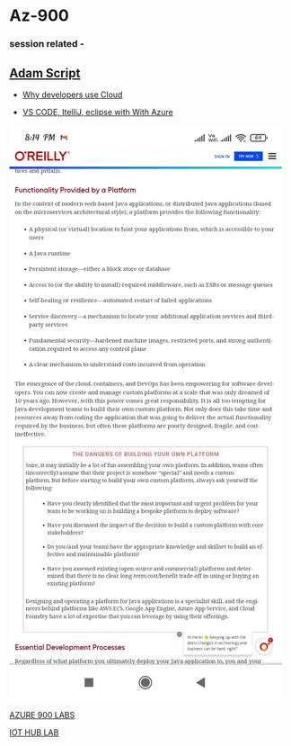 # Az-900
### session related - 
## [Adam Script](https://marczak.io/az-900/#navigation)

- [Why developers use Cloud](https://www.oreilly.com/library/view/continuous-delivery-in/9781491986011/ch04.html)

- [ VS CODE, ItelliJ, eclipse with With Azure](https://docs.microsoft.com/en-us/azure/developer/java/fundamentals/java-azure-tools)

![](https://raw.githubusercontent.com/Ananyojha/spare-images/main/900_session/Screenshot_2022-04-04-20-14-32-043_com.android.chrome.jpg)

[AZURE 900 LABS](https://microsoftlearning.github.io/AZ-900T0x-MicrosoftAzureFundamentals/)

[IOT HUB LAB](https://microsoftlearning.github.io/AZ-900T0x-MicrosoftAzureFundamentals/Instructions/Walkthroughs/07-Implement%20the%20Azure%20IoT%20Hub.html)

